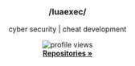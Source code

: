 <br />
<p align="center">
  <!--<a href="https://github.com/othneildrew/Best-README-Template">
    <img src="images/logo.png" alt="Logo" width="80" height="80">
  </a>-->

  <h3 align="center">/luaexec/</h3>
  <p align="center">
  cyber security | cheat development
  </p>

  <p align="center">
    <img src="https://komarev.com/ghpvc/?username=luaexec" alt="profile views">
    <br />
    <a href="https://github.com/luaexec?tab=repositories"><strong>Repositories »</strong></a>
    <br />
    <br />
  </p>
</p>

